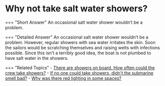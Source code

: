 # Why not take salt water showers?


=== "Short Answer"
    An occasional salt water shower wouldn’t be a problem.

=== "Detailed Answer"
    An occasional salt water shower wouldn’t be a problem.  However, regular showers with sea water irritates the skin.  Soon the sailors would be scratching themselves and raising welts with infections possible.  Since this isn’t a terribly good idea, the boat is not plumbed to have salt water in the showers.

=== "Related Topics"
    - [There are showers on board.  How often could the crew take showers?](./there-are-showers-on-board-how-often-could-the-crew-take-showers.md)
    - [If no one could take showers, didn’t the submarine smell bad?](./if-no-one-could-take-showers-didnt-the-submarine-smell-bad.md)
    - [Why was there red lighting in some spaces?](./why-was-there-red-lighting-in-some-spaces.md)
